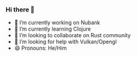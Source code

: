 ### Hi there 👋

<!--
**jerielverissimo/jerielverissimo** is a ✨ _special_ ✨ repository because its `README.md` (this file) appears on your GitHub profile.

Here are some ideas to get you started:
-->
- 🔭 I’m currently working on Nubank
- 🌱 I’m currently learning Clojure
- 👯 I’m looking to collaborate on Rust community
- 🤔 I’m looking for help with Vulkan/Opengl
- 😄 Pronouns: He/Him


